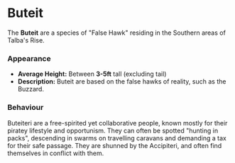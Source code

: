 # Buteit
The **Buteit** are a species of "False Hawk" residing in the Southern areas of Talba's Rise.

### Appearance
- **Average Height:** Between **3-5ft** tall (excluding tail)
- **Description:** Buteit are based on the false hawks of reality, such as the Buzzard.

### Behaviour
Buteiteri are a free-spirited yet collaborative people, known mostly for their piratey lifestyle and opportunism. They can often be spotted "hunting in packs", descending in swarms on travelling caravans and demanding a tax for their safe passage. They are shunned by the Accipiteri, and often find themselves in conflict with them.
